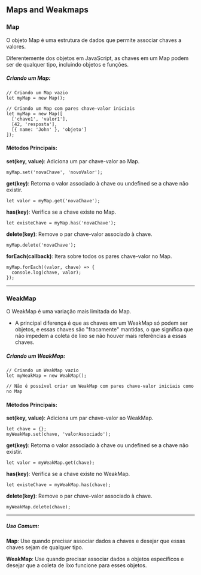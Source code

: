 ## Maps and Weakmaps

### Map
O objeto Map é uma estrutura de dados que permite associar chaves a valores. 

Diferentemente dos objetos em JavaScript, as chaves em um Map podem ser de qualquer tipo, incluindo objetos e funções. 

##### Criando um Map:
```
// Criando um Map vazio
let myMap = new Map();

// Criando um Map com pares chave-valor iniciais
let myMap = new Map([
  ['chave1', 'valor1'],
  [42, 'resposta'],
  [{ name: 'John' }, 'objeto']
]);
```

#### Métodos Principais:

**set(key, value)**: Adiciona um par chave-valor ao Map.
```
myMap.set('novaChave', 'novoValor');
```

**get(key)**: Retorna o valor associado à chave ou undefined se a chave não existir.
```
let valor = myMap.get('novaChave');
```

**has(key)**: Verifica se a chave existe no Map.
```
let existeChave = myMap.has('novaChave');
```

**delete(key)**: Remove o par chave-valor associado à chave.
```
myMap.delete('novaChave');
```

**forEach(callback)**: Itera sobre todos os pares chave-valor no Map.
```
myMap.forEach((valor, chave) => {
  console.log(chave, valor);
});
```

---

### WeakMap

O WeakMap é uma variação mais limitada do Map. 
- A principal diferença é que as chaves em um WeakMap só podem ser objetos, e essas chaves são "fracamente" mantidas, o que significa que não impedem a coleta de lixo se não houver mais referências a essas chaves.

##### Criando um WeakMap:
```
// Criando um WeakMap vazio
let myWeakMap = new WeakMap();

// Não é possível criar um WeakMap com pares chave-valor iniciais como no Map
```

#### Métodos Principais:
**set(key, value)**: Adiciona um par chave-valor ao WeakMap.
```
let chave = {};
myWeakMap.set(chave, 'valorAssociado');
```

**get(key)**: Retorna o valor associado à chave ou undefined se a chave não existir.
```
let valor = myWeakMap.get(chave);
```

**has(key)**: Verifica se a chave existe no WeakMap.
```
let existeChave = myWeakMap.has(chave);
```

**delete(key)**: Remove o par chave-valor associado à chave.
```
myWeakMap.delete(chave);
```

---

##### Uso Comum:
**Map**: Use quando precisar associar dados a chaves e desejar que essas chaves sejam de qualquer tipo.

**WeakMap**: Use quando precisar associar dados a objetos específicos e desejar que a coleta de lixo funcione para esses objetos.












